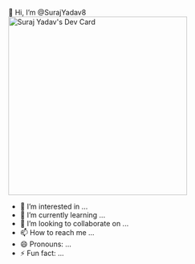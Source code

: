 👋 Hi, I’m @SurajYadav8
<a href="https://app.daily.dev/rao_1e"><img src="https://api.daily.dev/devcards/v2/Ur2pW4T5K0lMUH61GRvGW.png?type=default&r=mtr" width="356" alt="Suraj Yadav's Dev Card"/></a>
- 👀 I’m interested in ...
- 🌱 I’m currently learning ...
- 💞️ I’m looking to collaborate on ...
- 📫 How to reach me ...
- 😄 Pronouns: ...
- ⚡ Fun fact: ...

<!---
SurajYadav8/SurajYadav8 is a ✨ special ✨ repository because its `README.md` (this file) appears on your GitHub profile.
You can click the Preview link to take a look at your changes.
--->
